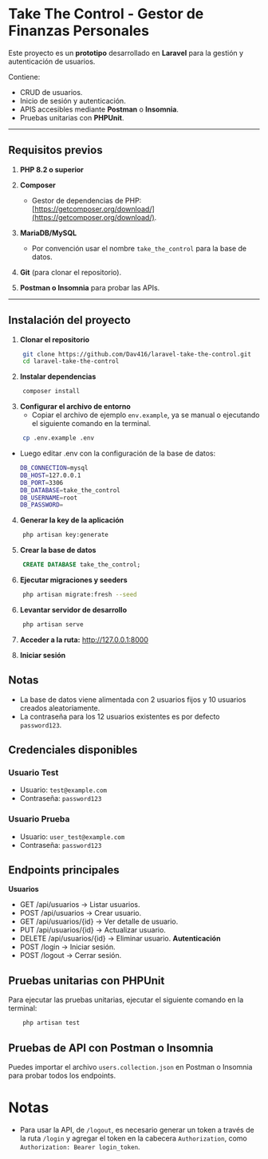 # Take The Control - Gestor de Finanzas Personales  

Este proyecto es un **prototipo** desarrollado en **Laravel** para la gestión y autenticación de usuarios.  

Contiene:  
- CRUD de usuarios.  
- Inicio de sesión y autenticación.  
- APIS accesibles mediante **Postman** o **Insomnia**.  
- Pruebas unitarias con **PHPUnit**.  

---

## Requisitos previos  

1. **PHP 8.2 o superior**  

2. **Composer**  
   - Gestor de dependencias de PHP: [https://getcomposer.org/download/](https://getcomposer.org/download/).  

3. **MariaDB/MySQL**  
   - Por convención usar el nombre `take_the_control` para la base de datos.  

4. **Git** (para clonar el repositorio).  

6. **Postman o Insomnia** para probar las APIs.  

---

## Instalación del proyecto  

1. **Clonar el repositorio**  
```bash
    git clone https://github.com/Dav416/laravel-take-the-control.git
    cd laravel-take-the-control
```
2. **Instalar dependencias**
```bash
    composer install
```
3. **Configurar el archivo de entorno**
   - Copiar el archivo de ejemplo `env.example`, ya se manual o ejecutando el siguiente comando en la terminal.
```bash
    cp .env.example .env
```
- Luego editar .env con la configuración de la base de datos:

    ```bash
    DB_CONNECTION=mysql
    DB_HOST=127.0.0.1
    DB_PORT=3306
    DB_DATABASE=take_the_control
    DB_USERNAME=root
    DB_PASSWORD=
    ```
4. **Generar la key de la aplicación**
```bash
    php artisan key:generate
```
5. **Crear la base de datos**
```sql
    CREATE DATABASE take_the_control;
```
6. **Ejecutar migraciones y seeders**
```bash
    php artisan migrate:fresh --seed
```
6. **Levantar servidor de desarrollo**
```bash
    php artisan serve
```
7. **Acceder a la ruta:** http://127.0.0.1:8000

8. **Iniciar sesión**
## Notas 
- La base de datos viene alimentada con 2 usuarios fijos y 10 usuarios creados aleatoriamente.
- La contraseña para los 12 usuarios existentes es por defecto `password123`.

## Credenciales disponibles
### Usuario Test
- Usuario:
`test@example.com`
- Contraseña:
`password123`
### Usuario Prueba
- Usuario:
`user_test@example.com`
- Contraseña:
`password123`

## Endpoints principales
**Usuarios**
- GET /api/usuarios → Listar usuarios.
- POST /api/usuarios → Crear usuario.
- GET /api/usuarios/{id} → Ver detalle de usuario.
- PUT /api/usuarios/{id} → Actualizar usuario.
- DELETE /api/usuarios/{id} → Eliminar usuario.
**Autenticación**
- POST /login → Iniciar sesión.
- POST /logout → Cerrar sesión.

## Pruebas unitarias con PHPUnit
Para ejecutar las pruebas unitarias, ejecutar el siguiente comando en la terminal:
```bash
    php artisan test
```
## Pruebas de API con Postman o Insomnia
Puedes importar el archivo `users.collection.json` en Postman o Insomnia para probar todos los endpoints.
# Notas
- Para usar la API, de `/logout`, es necesario generar un token a través de la ruta `/login` y agregar el token en la cabecera `Authorization`, como `Authorization: Bearer login_token`.
